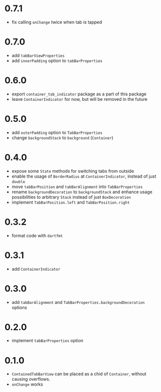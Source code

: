 # 0.7.1

- fix calling `onChange` twice when tab is tapped

# 0.7.0

- add `tabBarViewProperties`
- add `innerPadding` option to `tabBarProperties`

# 0.6.0

- export `container_tab_indicator` package as a part of this package
- leave `ContainerIndicator` for now, but will be removed in the future

# 0.5.0

- add `outerPadding` option to `TabBarProperties`
- change `backgroundStack` to `background` (`Container`)

# 0.4.0

- expose some `State` methods for switching tabs from outside
- enable the usage of `BorderRadius` at `ContainerIndicator`, instead of just `double`
- move `tabBarPosition` and `tabBarAlignment` into `TabBarProperties`
- rename `backgroundDecoration` to `backgroundStack` and enhance usage possibilities to arbitrary `Stack` instead of just `BoxDecoration`
- implement `TabBarPosition.left` and `TabBarPosition.right`

# 0.3.2

- format code with `dartfmt`

# 0.3.1

- add `ContainerIndicator`

# 0.3.0

- add `tabBarAlignment` and `TabBarProperties.backgroundDecoration` options

# 0.2.0

- implement `tabBarProperties` option

# 0.1.0

- `ContainedTabBarView` can be placed as a chid of `Container`, without causing overflows.
- `onChange` works
